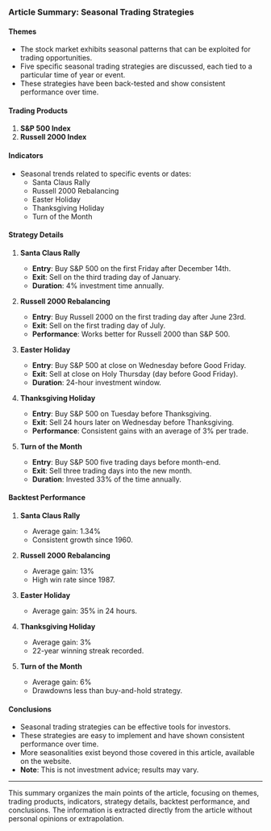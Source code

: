### Article Summary: Seasonal Trading Strategies

#### Themes
- The stock market exhibits seasonal patterns that can be exploited for trading opportunities.
- Five specific seasonal trading strategies are discussed, each tied to a particular time of year or event.
- These strategies have been back-tested and show consistent performance over time.

#### Trading Products
1. **S&P 500 Index**
2. **Russell 2000 Index**

#### Indicators
- Seasonal trends related to specific events or dates:
  - Santa Claus Rally
  - Russell 2000 Rebalancing
  - Easter Holiday
  - Thanksgiving Holiday
  - Turn of the Month

#### Strategy Details

1. **Santa Claus Rally**
   - **Entry**: Buy S&P 500 on the first Friday after December 14th.
   - **Exit**: Sell on the third trading day of January.
   - **Duration**: 4% investment time annually.

2. **Russell 2000 Rebalancing**
   - **Entry**: Buy Russell 2000 on the first trading day after June 23rd.
   - **Exit**: Sell on the first trading day of July.
   - **Performance**: Works better for Russell 2000 than S&P 500.

3. **Easter Holiday**
   - **Entry**: Buy S&P 500 at close on Wednesday before Good Friday.
   - **Exit**: Sell at close on Holy Thursday (day before Good Friday).
   - **Duration**: 24-hour investment window.

4. **Thanksgiving Holiday**
   - **Entry**: Buy S&P 500 on Tuesday before Thanksgiving.
   - **Exit**: Sell 24 hours later on Wednesday before Thanksgiving.
   - **Performance**: Consistent gains with an average of 3% per trade.

5. **Turn of the Month**
   - **Entry**: Buy S&P 500 five trading days before month-end.
   - **Exit**: Sell three trading days into the new month.
   - **Duration**: Invested 33% of the time annually.

#### Backtest Performance

1. **Santa Claus Rally**
   - Average gain: 1.34%
   - Consistent growth since 1960.

2. **Russell 2000 Rebalancing**
   - Average gain: 13%
   - High win rate since 1987.

3. **Easter Holiday**
   - Average gain: 35% in 24 hours.

4. **Thanksgiving Holiday**
   - Average gain: 3%
   - 22-year winning streak recorded.

5. **Turn of the Month**
   - Average gain: 6%
   - Drawdowns less than buy-and-hold strategy.

#### Conclusions
- Seasonal trading strategies can be effective tools for investors.
- These strategies are easy to implement and have shown consistent performance over time.
- More seasonalities exist beyond those covered in this article, available on the website.
- **Note**: This is not investment advice; results may vary.

---

This summary organizes the main points of the article, focusing on themes, trading products, indicators, strategy details, backtest performance, and conclusions. The information is extracted directly from the article without personal opinions or extrapolation.
